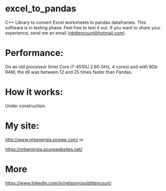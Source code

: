# excel_to_pandas
C++ Library to convert Excel worksheets to pandas dataframes.
This software is in testing phase.
Feel free to test it out. If you want to share your experience, send me an email (nbittencourt@hotmail.com).

# Performance:
On an old processor (Intel Core i7-4510U 2.60 GHz, 4 cores) and with 8Gb RAM, the dll was between 12 and 25 times faster than Pandas.

# How it works:
Under construction.

# My site:

http://www.nrbenergia.somee.com/ or 

https://nrbenergia.azurewebsites.net/

# More
https://www.linkedin.com/in/nelsonrossibittencourt/
